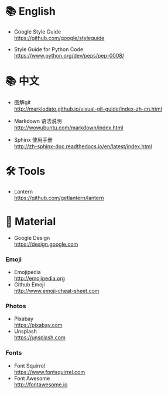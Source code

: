 📚 English 
==============
- Google Style Guide  
    https://github.com/google/styleguide

- Style Guide for Python Code  
    https://www.python.org/dev/peps/pep-0008/

📚 中文
===========
- 图解git  
    http://marklodato.github.io/visual-git-guide/index-zh-cn.html

- Markdown 语法说明  
    http://wowubuntu.com/markdown/index.html

- Sphinx 使用手册  
    http://zh-sphinx-doc.readthedocs.io/en/latest/index.html

🛠 Tools
==============
- Lantern  
    https://github.com/getlantern/lantern

🎁 Material
==============

- Google Design  
https://design.google.com

### Emoji
- Emojipedia  
    http://emojipedia.org
- Github Emoji  
    http://www.emoji-cheat-sheet.com

### Photos
- Pixabay  
    https://pixabay.com
- Unsplash  
    https://unsplash.com

### Fonts
- Font Squirrel  
    https://www.fontsquirrel.com
- Font Awesome  
    http://fontawesome.io
